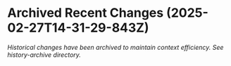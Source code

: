 # Archived Recent Changes (2025-02-27T14-31-29-843Z)

*Historical changes have been archived to maintain context efficiency. See history-archive directory.*

